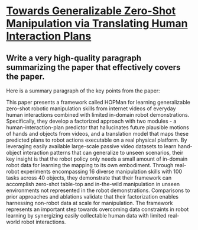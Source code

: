 # [Towards Generalizable Zero-Shot Manipulation via Translating Human   Interaction Plans](https://arxiv.org/abs/2312.00775)

## Write a very high-quality paragraph summarizing the paper that effectively covers the paper.

 Here is a summary paragraph of the key points from the paper:

This paper presents a framework called HOPMan for learning generalizable zero-shot robotic manipulation skills from internet videos of everyday human interactions combined with limited in-domain robot demonstrations. Specifically, they develop a factorized approach with two modules - a human-interaction-plan predictor that hallucinates future plausible motions of hands and objects from videos, and a translation model that maps these predicted plans to robot actions executable on a real physical platform. By leveraging easily available large-scale passive video datasets to learn hand-object interaction patterns that can generalize to unseen scenarios, their key insight is that the robot policy only needs a small amount of in-domain robot data for learning the mapping to its own embodiment. Through real-robot experiments encompassing 16 diverse manipulation skills with 100 tasks across 40 objects, they demonstrate that their framework can accomplish zero-shot table-top and in-the-wild manipulation in unseen environments not represented in the robot demonstrations. Comparisons to prior approaches and ablations validate that their factorization enables harnessing non-robot data at scale for manipulation. The framework represents an important step towards overcoming data constraints in robot learning by synergizing easily collectable human data with limited real-world robot interactions.
